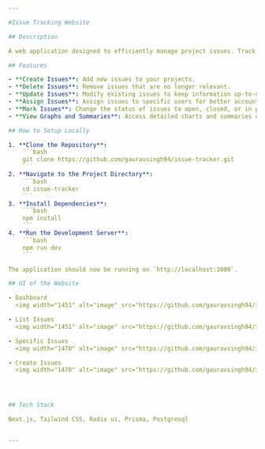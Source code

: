 ```yaml
---

#Issue Tracking Website

## Description

A web application designed to efficiently manage project issues. Track issues, assign and unassign users, update issue statuses, and view the latest issues, summaries, and charts for better project oversight. Simplify your project management with our user-friendly interface.

## Features

- **Create Issues**: Add new issues to your projects.
- **Delete Issues**: Remove issues that are no longer relevant.
- **Update Issues**: Modify existing issues to keep information up-to-date.
- **Assign Issues**: Assign issues to specific users for better accountability.
- **Mark Issues**: Change the status of issues to open, closed, or in progress.
- **View Graphs and Summaries**: Access detailed charts and summaries of project issues for better tracking and management.

## How to Setup Locally

1. **Clone the Repository**:
    ```bash
    git clone https://github.com/gauravsingh94/issue-tracker.git
    ```
2. **Navigate to the Project Directory**:
    ```bash
    cd issue-tracker
    ```
3. **Install Dependencies**:
    ```bash
    npm install
    ```
4. **Run the Development Server**:
    ```bash
    npm run dev
    ```

The application should now be running on `http://localhost:3000`.

## UI of the Website

- Dashboard
  <img width="1451" alt="image" src="https://github.com/gauravsingh94/issue-tracker/assets/99260988/efe44495-4431-4de0-a034-00b0df73c9e7">

- List Issues
  <img width="1451" alt="image" src="https://github.com/gauravsingh94/issue-tracker/assets/99260988/55edfc5e-9181-441c-84f7-a5d18bec79a3">

- Specific Issues
  <img width="1470" alt="image" src="https://github.com/gauravsingh94/issue-tracker/assets/99260988/3c4db7dd-0ebb-4604-8d9c-fa6b887a5d0a">

- Create Issues
  <img width="1470" alt="image" src="https://github.com/gauravsingh94/issue-tracker/assets/99260988/98d0014b-2dd1-4a65-880d-b44dc085f91e">




## Tech Stack

Next.js, Tailwind CSS, Radix ui, Prisma, Postgresql


---
```

